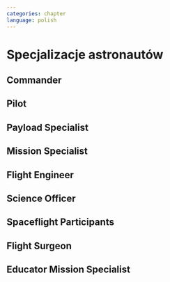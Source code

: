 ```yaml
---
categories: chapter
language: polish
---
```


# Specjalizacje astronautów
<!-- TODO:
Odznaka skrzydeł na piersi:
- żółta obwódka, niebieskie tło - Navy
- niebieska obwódka, białe tło - Army or Air Force
- żółta obwódka, czerwone tło - Marines
- blue and white - civilian

- Każdy astronauta ma jakiś background, medyczny, lotniczy itp, i to prawdopodobnie wpływa na assignments do misji, np. ze względu na badania naukowe jakie chcą przeprowadzić na stacji.
- Astronauci nie znają systemu dlaczego są przypisywani do misji
- Wcześniej byli Piloci i po drugiej stronie Mission Specialiści, czasami pojawiali się po środku Payload Specjaliści, ale już tego nie ma każdy na stacji jest Flight Engineerem
- Long Duration space flight, you have to be a jack of all traits
-->

## Commander

## Pilot

## Payload Specialist

## Mission Specialist

## Flight Engineer

## Science Officer

## Spaceflight Participants

## Flight Surgeon

## Educator Mission Specialist
